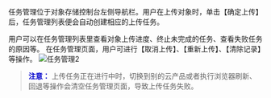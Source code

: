 任务管理位于对象存储控制台左侧导航栏。用户在上传对象时，单击【确定上传】后，任务管理列表便会自动创建相应的上传任务。

用户可以在任务管理列表里查看对象上传进度、终止未完成的任务、查看失败任务的原因等。
在任务管理页面，用户可进行【取消上传】、【重新上传】、【清除记录】等操作。
![任务管理2](http://imgcache.tce.fsphere.cn/image/mc.qcloudimg.com/static/img/7b019fa2b5b257360ee1f68b3689e396/image.png)

> <font color="#0000cc">**注意：** </font>
上传任务正在进行中时，切换到别的云产品或者执行浏览器刷新、回退等操作会清空任务管理页面，导致上传任务失败。
